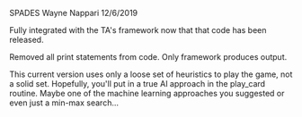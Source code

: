 SPADES
Wayne Nappari
12/6/2019

Fully integrated with the TA's framework now that that code has been released.

Removed all print statements from code. Only framework produces output.

This current version uses only a loose set of heuristics to play the game, not a solid set. Hopefully, you'll put in a true AI approach in the play_card routine. Maybe one of the machine learning approaches you suggested or even just a min-max search...
